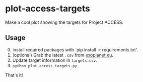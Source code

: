 # plot-access-targets

Make a cool plot showing the targets for Project ACCESS.

## Usage

0. Install required packages with `pip install -r requirements.txt'.
1. (optional) Grab the latest `.csv` from [exoplanet.eu](exoplanet.eu).
2. Update target information in `targets.csv`.
3. `python plot_access_targets.py`

That's it!
